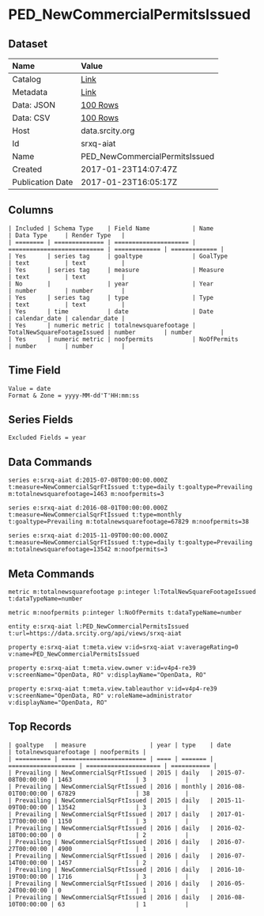 # PED_NewCommercialPermitsIssued

## Dataset

| Name | Value |
| :--- | :---- |
| Catalog | [Link](https://catalog.data.gov/dataset/ped-newcommercialpermitsissued) |
| Metadata | [Link](https://data.srcity.org/api/views/srxq-aiat) |
| Data: JSON | [100 Rows](https://data.srcity.org/api/views/srxq-aiat/rows.json?max_rows=100) |
| Data: CSV | [100 Rows](https://data.srcity.org/api/views/srxq-aiat/rows.csv?max_rows=100) |
| Host | data.srcity.org |
| Id | srxq-aiat |
| Name | PED_NewCommercialPermitsIssued |
| Created | 2017-01-23T14:07:47Z |
| Publication Date | 2017-01-23T16:05:17Z |

## Columns

```ls
| Included | Schema Type    | Field Name            | Name                        | Data Type     | Render Type   |
| ======== | ============== | ===================== | =========================== | ============= | ============= |
| Yes      | series tag     | goaltype              | GoalType                    | text          | text          |
| Yes      | series tag     | measure               | Measure                     | text          | text          |
| No       |                | year                  | Year                        | number        | number        |
| Yes      | series tag     | type                  | Type                        | text          | text          |
| Yes      | time           | date                  | Date                        | calendar_date | calendar_date |
| Yes      | numeric metric | totalnewsquarefootage | TotalNewSquareFootageIssued | number        | number        |
| Yes      | numeric metric | noofpermits           | NoOfPermits                 | number        | number        |
```

## Time Field

```ls
Value = date
Format & Zone = yyyy-MM-dd'T'HH:mm:ss
```

## Series Fields

```ls
Excluded Fields = year
```

## Data Commands

```ls
series e:srxq-aiat d:2015-07-08T00:00:00.000Z t:measure=NewCommercialSqrFtIssued t:type=daily t:goaltype=Prevailing m:totalnewsquarefootage=1463 m:noofpermits=3

series e:srxq-aiat d:2016-08-01T00:00:00.000Z t:measure=NewCommercialSqrFtIssued t:type=monthly t:goaltype=Prevailing m:totalnewsquarefootage=67829 m:noofpermits=38

series e:srxq-aiat d:2015-11-09T00:00:00.000Z t:measure=NewCommercialSqrFtIssued t:type=daily t:goaltype=Prevailing m:totalnewsquarefootage=13542 m:noofpermits=3
```

## Meta Commands

```ls
metric m:totalnewsquarefootage p:integer l:TotalNewSquareFootageIssued t:dataTypeName=number

metric m:noofpermits p:integer l:NoOfPermits t:dataTypeName=number

entity e:srxq-aiat l:PED_NewCommercialPermitsIssued t:url=https://data.srcity.org/api/views/srxq-aiat

property e:srxq-aiat t:meta.view v:id=srxq-aiat v:averageRating=0 v:name=PED_NewCommercialPermitsIssued

property e:srxq-aiat t:meta.view.owner v:id=v4p4-re39 v:screenName="OpenData, RO" v:displayName="OpenData, RO"

property e:srxq-aiat t:meta.view.tableauthor v:id=v4p4-re39 v:screenName="OpenData, RO" v:roleName=administrator v:displayName="OpenData, RO"
```

## Top Records

```ls
| goaltype   | measure                  | year | type    | date                | totalnewsquarefootage | noofpermits | 
| ========== | ======================== | ==== | ======= | =================== | ===================== | =========== | 
| Prevailing | NewCommercialSqrFtIssued | 2015 | daily   | 2015-07-08T00:00:00 | 1463                  | 3           | 
| Prevailing | NewCommercialSqrFtIssued | 2016 | monthly | 2016-08-01T00:00:00 | 67829                 | 38          | 
| Prevailing | NewCommercialSqrFtIssued | 2015 | daily   | 2015-11-09T00:00:00 | 13542                 | 3           | 
| Prevailing | NewCommercialSqrFtIssued | 2017 | daily   | 2017-01-17T00:00:00 | 1150                  | 3           | 
| Prevailing | NewCommercialSqrFtIssued | 2016 | daily   | 2016-02-18T00:00:00 | 0                     | 2           | 
| Prevailing | NewCommercialSqrFtIssued | 2016 | daily   | 2016-07-27T00:00:00 | 4900                  | 1           | 
| Prevailing | NewCommercialSqrFtIssued | 2016 | daily   | 2016-07-14T00:00:00 | 1457                  | 2           | 
| Prevailing | NewCommercialSqrFtIssued | 2016 | daily   | 2016-10-19T00:00:00 | 1716                  | 3           | 
| Prevailing | NewCommercialSqrFtIssued | 2016 | daily   | 2016-05-24T00:00:00 | 0                     | 1           | 
| Prevailing | NewCommercialSqrFtIssued | 2016 | daily   | 2016-08-10T00:00:00 | 63                    | 1           | 
```
